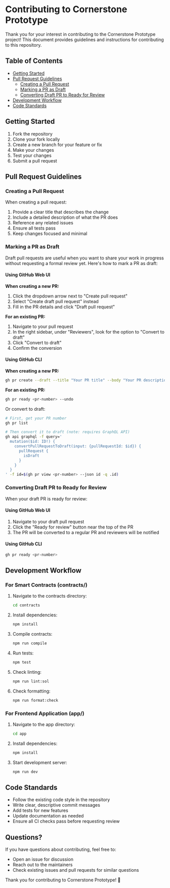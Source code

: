 # Contributing to Cornerstone Prototype

Thank you for your interest in contributing to the Cornerstone Prototype project! This document provides guidelines and instructions for contributing to this repository.

## Table of Contents

- [Getting Started](#getting-started)
- [Pull Request Guidelines](#pull-request-guidelines)
  - [Creating a Pull Request](#creating-a-pull-request)
  - [Marking a PR as Draft](#marking-a-pr-as-draft)
  - [Converting Draft PR to Ready for Review](#converting-draft-pr-to-ready-for-review)
- [Development Workflow](#development-workflow)
- [Code Standards](#code-standards)

## Getting Started

1. Fork the repository
2. Clone your fork locally
3. Create a new branch for your feature or fix
4. Make your changes
5. Test your changes
6. Submit a pull request

## Pull Request Guidelines

### Creating a Pull Request

When creating a pull request:

1. Provide a clear title that describes the change
2. Include a detailed description of what the PR does
3. Reference any related issues
4. Ensure all tests pass
5. Keep changes focused and minimal

### Marking a PR as Draft

Draft pull requests are useful when you want to share your work in progress without requesting a formal review yet. Here's how to mark a PR as draft:

#### Using GitHub Web UI

**When creating a new PR:**
1. Click the dropdown arrow next to "Create pull request"
2. Select "Create draft pull request" instead
3. Fill in the PR details and click "Draft pull request"

**For an existing PR:**
1. Navigate to your pull request
2. In the right sidebar, under "Reviewers", look for the option to "Convert to draft"
3. Click "Convert to draft"
4. Confirm the conversion

#### Using GitHub CLI

**When creating a new PR:**
```bash
gh pr create --draft --title "Your PR title" --body "Your PR description"
```

**For an existing PR:**
```bash
gh pr ready <pr-number> --undo
```

Or convert to draft:
```bash
# First, get your PR number
gh pr list

# Then convert it to draft (note: requires GraphQL API)
gh api graphql -f query='
  mutation($id: ID!) {
    convertPullRequestToDraft(input: {pullRequestId: $id}) {
      pullRequest {
        isDraft
      }
    }
  }
' -f id=$(gh pr view <pr-number> --json id -q .id)
```

### Converting Draft PR to Ready for Review

When your draft PR is ready for review:

#### Using GitHub Web UI

1. Navigate to your draft pull request
2. Click the "Ready for review" button near the top of the PR
3. The PR will be converted to a regular PR and reviewers will be notified

#### Using GitHub CLI

```bash
gh pr ready <pr-number>
```

## Development Workflow

### For Smart Contracts (contracts/)

1. Navigate to the contracts directory:
   ```bash
   cd contracts
   ```

2. Install dependencies:
   ```bash
   npm install
   ```

3. Compile contracts:
   ```bash
   npm run compile
   ```

4. Run tests:
   ```bash
   npm test
   ```

5. Check linting:
   ```bash
   npm run lint:sol
   ```

6. Check formatting:
   ```bash
   npm run format:check
   ```

### For Frontend Application (app/)

1. Navigate to the app directory:
   ```bash
   cd app
   ```

2. Install dependencies:
   ```bash
   npm install
   ```

3. Start development server:
   ```bash
   npm run dev
   ```

## Code Standards

- Follow the existing code style in the repository
- Write clear, descriptive commit messages
- Add tests for new features
- Update documentation as needed
- Ensure all CI checks pass before requesting review

## Questions?

If you have questions about contributing, feel free to:
- Open an issue for discussion
- Reach out to the maintainers
- Check existing issues and pull requests for similar questions

Thank you for contributing to Cornerstone Prototype! 🎉
